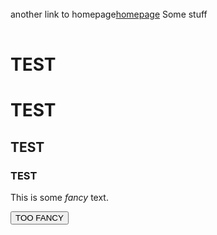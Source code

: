 <table style="width:99%;">
<colgroup>
<col style="width: 21%" />
<col style="width: 78%" />
</colgroup>
<tbody>
<tr class="odd">
</tr>
<tr class="even">
</tr>
<tr class="odd">
</tr>
<tr class="even">
</tr>
</tbody>
</table>

<style>
p.fancytext{
    color:pink;
    background-color:purple;
    font-family: Cursive;
}
</style>
another link to
homepage[homepage](http://www.simulia.com/products/abaqus_fea.html) Some
stuff

<table>
<thead>
<tr class="header">
</tr>
</thead>
<tbody>
<tr class="odd">
</tr>
<tr class="even">
</tr>
</tbody>
</table>

# TEST

# TEST

## TEST

### TEST

This is some *fancy* text.

<button class="panicbutton">
TOO FANCY

</button>
<script>
document.querySelector(".panicbutton").onclick = function () { document.querySelector(".fancytext").style.display = "none"; };
</script>
<table>
<thead>
<tr class="header">
</tr>
</thead>
<tbody>
</tbody>
</table>
